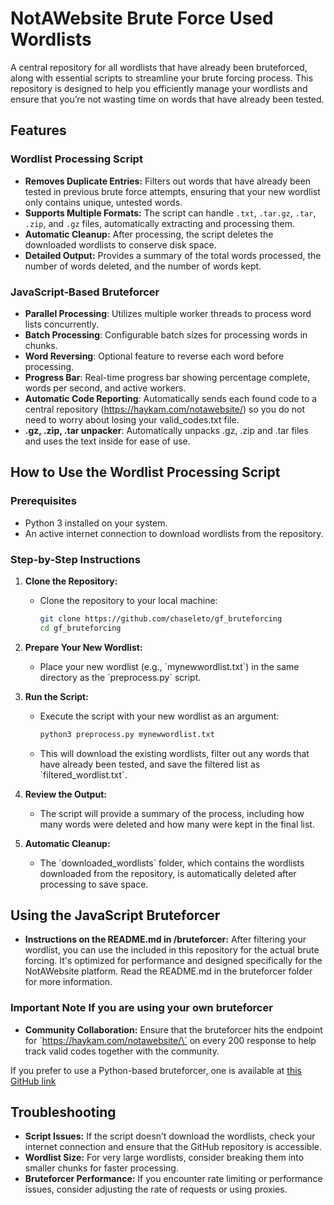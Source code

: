 
# NotAWebsite Brute Force Used Wordlists

A central repository for all wordlists that have already been bruteforced, along with essential scripts to streamline your brute forcing process. This repository is designed to help you efficiently manage your wordlists and ensure that you’re not wasting time on words that have already been tested.

## Features

### Wordlist Processing Script
- **Removes Duplicate Entries:** Filters out words that have already been tested in previous brute force attempts, ensuring that your new wordlist only contains unique, untested words.
- **Supports Multiple Formats:** The script can handle `.txt`, `.tar.gz`, `.tar`, `.zip`, and `.gz` files, automatically extracting and processing them.
- **Automatic Cleanup:** After processing, the script deletes the downloaded wordlists to conserve disk space.
- **Detailed Output:** Provides a summary of the total words processed, the number of words deleted, and the number of words kept.

### JavaScript-Based Bruteforcer
- **Parallel Processing**: Utilizes multiple worker threads to process word lists concurrently.
- **Batch Processing**: Configurable batch sizes for processing words in chunks.
- **Word Reversing**: Optional feature to reverse each word before processing.
- **Progress Bar**: Real-time progress bar showing percentage complete, words per second, and active workers.
- **Automatic Code Reporting**: Automatically sends each found code to a central repository (https://haykam.com/notawebsite/) so you do not need to worry about losing your valid_codes.txt file.
- **.gz, .zip, .tar unpacker**: Automatically unpacks .gz, .zip and .tar files and uses the text inside for ease of use.

## How to Use the Wordlist Processing Script

### Prerequisites
- Python 3 installed on your system.
- An active internet connection to download wordlists from the repository.

### Step-by-Step Instructions

1. **Clone the Repository:**
   - Clone the repository to your local machine:

     ```bash
     git clone https://github.com/chaseleto/gf_bruteforcing
     cd gf_bruteforcing
     ```

2. **Prepare Your New Wordlist:**
   - Place your new wordlist (e.g., \`mynewwordlist.txt\`) in the same directory as the \`preprocess.py\` script.

3. **Run the Script:**
   - Execute the script with your new wordlist as an argument:

     ```bash
     python3 preprocess.py mynewwordlist.txt
     ```

   - This will download the existing wordlists, filter out any words that have already been tested, and save the filtered list as \`filtered_wordlist.txt\`.

4. **Review the Output:**
   - The script will provide a summary of the process, including how many words were deleted and how many were kept in the final list.

5. **Automatic Cleanup:**
   - The \`downloaded_wordlists\` folder, which contains the wordlists downloaded from the repository, is automatically deleted after processing to save space.

## Using the JavaScript Bruteforcer

- **Instructions on the README.md in /bruteforcer:** After filtering your wordlist, you can use the included in this repository for the actual brute forcing. It's optimized for performance and designed specifically for the NotAWebsite platform. Read the README.md in the bruteforcer folder for more information.

### Important Note If you are using your own bruteforcer
- **Community Collaboration:** Ensure that the bruteforcer hits the endpoint for \`https://haykam.com/notawebsite/\` on every 200 response to help track valid codes together with the community.

If you prefer to use a Python-based bruteforcer, one is available at [this GitHub link](https://github.com/eetnaviation/notawebsite-bruteforce)

## Troubleshooting

- **Script Issues:** If the script doesn’t download the wordlists, check your internet connection and ensure that the GitHub repository is accessible.
- **Wordlist Size:** For very large wordlists, consider breaking them into smaller chunks for faster processing.
- **Bruteforcer Performance:** If you encounter rate limiting or performance issues, consider adjusting the rate of requests or using proxies.
